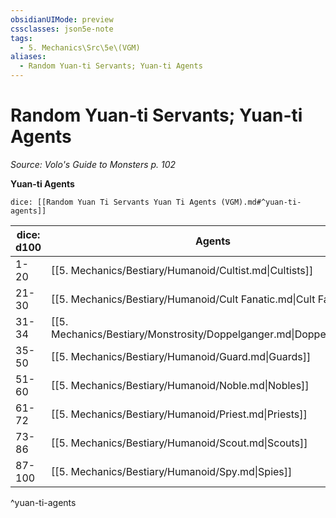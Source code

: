 ```yaml
---
obsidianUIMode: preview
cssclasses: json5e-note
tags:
  - 5. Mechanics\Src\5e\(VGM)
aliases:
  - Random Yuan-ti Servants; Yuan-ti Agents
---
```

# Random Yuan-ti Servants; Yuan-ti Agents
*Source: Volo's Guide to Monsters p. 102* 

**Yuan-ti Agents**

`dice: [[Random Yuan Ti Servants Yuan Ti Agents (VGM).md#^yuan-ti-agents]]`

| dice: d100 | Agents |
|------------|--------|
| 1-20 | [[5. Mechanics/Bestiary/Humanoid/Cultist.md\|Cultists]] |
| 21-30 | [[5. Mechanics/Bestiary/Humanoid/Cult Fanatic.md\|Cult Fanatics]] |
| 31-34 | [[5. Mechanics/Bestiary/Monstrosity/Doppelganger.md\|Doppelgangers]] |
| 35-50 | [[5. Mechanics/Bestiary/Humanoid/Guard.md\|Guards]] |
| 51-60 | [[5. Mechanics/Bestiary/Humanoid/Noble.md\|Nobles]] |
| 61-72 | [[5. Mechanics/Bestiary/Humanoid/Priest.md\|Priests]] |
| 73-86 | [[5. Mechanics/Bestiary/Humanoid/Scout.md\|Scouts]] |
| 87-100 | [[5. Mechanics/Bestiary/Humanoid/Spy.md\|Spies]] |
^yuan-ti-agents
